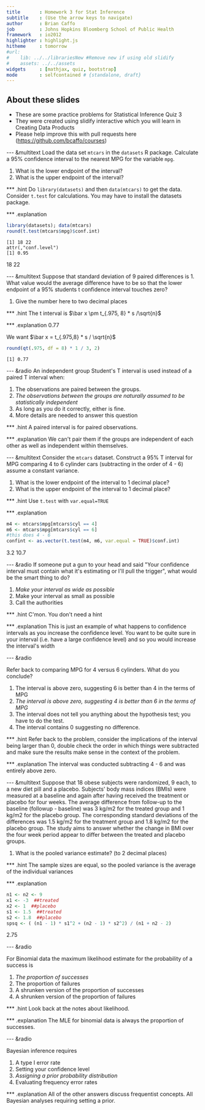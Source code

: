 ```yaml
---
title       : Homework 3 for Stat Inference
subtitle    : (Use the arrow keys to navigate)
author      : Brian Caffo
job         : Johns Hopkins Bloomberg School of Public Health
framework   : io2012
highlighter : highlight.js  
hitheme     : tomorrow       
#url:
#    lib: ../../librariesNew #Remove new if using old slidify
#    assets: ../../assets
widgets     : [mathjax, quiz, bootstrap]
mode        : selfcontained # {standalone, draft}
---
```




## About these slides
- These are some practice problems for Statistical Inference Quiz 3
- They were created using slidify interactive which you will learn in 
Creating Data Products
- Please help improve this with pull requests here
(https://github.com/bcaffo/courses)



--- &multitext
Load the data set `mtcars` in the `datasets` R package. Calculate a 
95% confidence interval to the nearest MPG for the variable `mpg`.

1. What is the lower endpoint of the interval?
2. What is the upper endpoint of the interval?

*** .hint
Do `library(datasets)` and then `data(mtcars)` to get the data.
Consider `t.test` for calculations. You may have to install
the datasets package.


*** .explanation

```r
library(datasets); data(mtcars)
round(t.test(mtcars$mpg)$conf.int)
```

```
[1] 18 22
attr(,"conf.level")
[1] 0.95
```


<span class="answer">18</span>
<span class="answer">22</span>

--- &multitext
Suppose that standard deviation of 9 paired differences is $1$. What value would the average difference have to be so that the lower endpoint of a 95%
students t confidence interval touches zero?

1. Give the number here to two decimal places

*** .hint
The t interval is $\bar x \pm t_{.975, 8} * s /\sqrt{n}$

*** .explanation
<span class="answer">0.77</span>

We want $\bar x = t_{.975,8} * s / \sqrt{n}$

```r
round(qt(.975, df = 8) * 1 / 3, 2)
```

```
[1] 0.77
```



--- &radio
An independent group Student's T interval is used instead of
a paired T interval when:

1. The observations are paired between the groups.
2. _The observations between the groups are naturally assumed to be statistically independent_
3. As long as you do it correctly, either is fine.
4. More details are needed to answer this question

*** .hint
A paired interval is for paired observations.

*** .explanation
We can't pair them if the groups are independent of each other as well as independent within themselves.


--- &multitext
Consider the `mtcars` dataset. Construct a 95% T interval for MPG comparing
4 to 6 cylinder cars (subtracting in the order of 4 - 6) 
assume a constant variance.

1. What is the lower endpoint of the interval to 1 decimal place?
2. What is the upper endpoint of the interval to 1 decimal place?

*** .hint
Use `t.test` with `var.equal=TRUE`

*** .explanation


```r
m4 <- mtcars$mpg[mtcars$cyl == 4]
m6 <- mtcars$mpg[mtcars$cyl == 6]
#this does 4 - 6
confint <- as.vector(t.test(m4, m6, var.equal = TRUE)$conf.int)
```


<span class="answer">3.2</span>
<span class="answer">10.7</span>


--- &radio
If someone put a gun to your head and said "Your confidence interval
must contain what it's estimating or I'll pull the trigger", what would
be the smart thing to do?

1. _Make your interval as wide as possible_
2. Make your interval as small as possible
3. Call the authorities

*** .hint
C'mon. You don't need a hint

*** .explanation
This is just an example of what happens to confidence intervals as you
increase the confidence level. You want to be quite sure in your interval (i.e.
have a large confidence level) and so you would increase the interval's width

--- &radio

Refer back to comparing MPG for 4 versus 6 cylinders. What do you conclude?

1. The interval is above zero, suggesting 6 is better than 4 in the terms of MPG
2. _The interval is above zero, suggesting 4 is better than 6 in the terms of MPG_
3. The interval does not tell you anything about the hypothesis test; you have to do the test.
4. The interval contains 0 suggesting no difference.

*** .hint
Refer back to the problem, consider the implications of the interval being
larger than 0, double check the order in which things were subtracted and
make sure the results make sense in the context of the problem.

*** .explanation
The interval was conducted subtracting 4 - 6 and was entirely above zero.

--- &multitext
Suppose that 18 obese subjects were randomized, 9 each, to a new diet pill and a placebo. Subjects' body mass indices (BMIs) were measured at a baseline and again after having received the treatment or placebo for four weeks. The average difference from follow-up to the baseline (followup - baseline) was 3 kg/m2 for the treated group and 1 kg/m2 for the placebo group. The corresponding standard deviations of the differences was 1.5 kg/m2 for the treatment group and 1.8 kg/m2 for the placebo group. The study aims to answer whether the change in BMI over the four week period appear to differ between the treated and placebo groups. 

1. What is the pooled variance estimate? (to 2 decimal places)


*** .hint
The sample sizes are equal, so the pooled variance is the average of the 
individual variances


*** .explanation

```r
n1 <- n2 <- 9
x1 <- -3  ##treated
x2 <- 1  ##placebo
s1 <- 1.5  ##treated
s2 <- 1.8  ##placebo
spsq <- ( (n1 - 1) * s1^2 + (n2 - 1) * s2^2) / (n1 + n2 - 2)
```

<span class="answer">2.75</span>


--- &radio

For Binomial data the maximum likelihood estimate for the probability of 
a success is

1. _The proportion of successes_
2. The proportion of failures
3. A shrunken version of the proportion of successes
4. A shrunken version of the proportion of failures

*** .hint
Look back at the notes about likelihood.

*** .explanation
The MLE for binomial data is always the proportion of successes.

--- &radio

Bayesian inference requires

1. A type I error rate
2. Setting your confidence level
3. _Assigning a prior probability distribution_
4. Evaluating frequency error rates

*** .explanation
All of the other answers discuss frequentist concepts. All Bayesian analyses requiring setting a prior.


